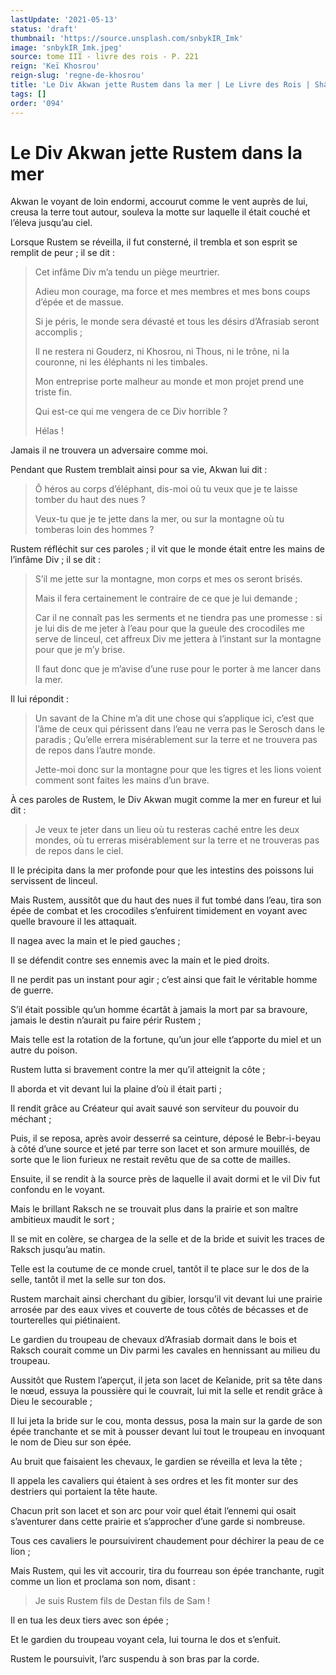 ```yaml
---
lastUpdate: '2021-05-13'
status: 'draft'
thumbnail: 'https://source.unsplash.com/snbykIR_Imk'
image: 'snbykIR_Imk.jpeg'
source: tome III - livre des rois - P. 221
reign: 'Keï Khosrou'
reign-slug: 'regne-de-khosrou'
title: 'Le Div Akwan jette Rustem dans la mer | Le Livre des Rois | Shâhnâmeh'
tags: []
order: '094'
---
```


# Le Div Akwan jette Rustem dans la mer

Akwan le voyant de loin endormi, accourut comme le vent auprès de lui, creusa la terre tout autour, souleva la motte sur laquelle il était couché et l’éleva jusqu’au ciel.

Lorsque Rustem se réveilla, il fut consterné, il trembla et son esprit se remplit de peur ; il se dit :

> Cet infâme Div m’a tendu un piège meurtrier.
>
> Adieu mon courage, ma force et mes membres et mes bons coups d’épée et de massue.
>
> Si je péris, le monde sera dévasté et tous les désirs d’Afrasiab seront accomplis ;
>
> Il ne restera ni Gouderz, ni Khosrou, ni Thous, ni le trône, ni la couronne, ni les éléphants ni les timbales.
>
> Mon entreprise porte malheur au monde et mon projet prend une triste fin.
>
> Qui est-ce qui me vengera de ce Div horrible ?
>
> Hélas !

Jamais il ne trouvera un adversaire comme moi.

Pendant que Rustem tremblait ainsi pour sa vie, Akwan lui dit :

> Ô héros au corps d’éléphant, dis-moi où tu veux que je te laisse tomber du haut des nues ?
>
> Veux-tu que je te jette dans la mer, ou sur la montagne où tu tomberas loin des hommes ?

Rustem réfléchit sur ces paroles ; il vit que le monde était entre les mains de l’infâme Div ; il se dit :

> S’il me jette sur la montagne, mon corps et mes os seront brisés.
>
> Mais il fera certainement le contraire de ce que je lui demande ;
>
> Car il ne connaît pas les serments et ne tiendra pas une promesse : si je lui dis de me jeter à l’eau pour que la gueule des crocodiles me serve de linceul, cet affreux Div me jettera à l’instant sur la montagne pour que je m’y brise.
>
> Il faut donc que je m’avise d’une ruse pour le porter à me lancer dans la mer.

Il lui répondit :

> Un savant de la Chine m’a dit une chose qui s’applique ici, c’est que l’âme de ceux qui périssent dans l’eau ne verra pas le Serosch dans le paradis ; Qu’elle errera misérablement sur la terre et ne trouvera pas de repos dans l’autre monde.
>
> Jette-moi donc sur la montagne pour que les tigres et les lions voient comment sont faites les mains d’un brave.

À ces paroles de Rustem, le Div Akwan mugit comme la mer en fureur et lui dit :

> Je veux te jeter dans un lieu où tu resteras caché entre les deux mondes, où tu erreras misérablement sur la terre et ne trouveras pas de repos dans le ciel.

Il le précipita dans la mer profonde pour que les intestins des poissons lui servissent de linceul.

Mais Rustem, aussitôt que du haut des nues il fut tombé dans l’eau, tira son épée de combat et les crocodiles s’enfuirent timidement en voyant avec quelle bravoure il les attaquait.

Il nagea avec la main et le pied gauches ;

Il se défendit contre ses ennemis avec la main et le pied droits.

Il ne perdit pas un instant pour agir ; c’est ainsi que fait le véritable homme de guerre.

S’il était possible qu’un homme écartât à jamais la mort par sa bravoure, jamais le destin n’aurait pu faire périr Rustem ;

Mais telle est la rotation de la fortune, qu’un jour elle t’apporte du miel et un autre du poison.

Rustem lutta si bravement contre la mer qu’il atteignit la côte ;

Il aborda et vit devant lui la plaine d’où il était parti ;

Il rendit grâce au Créateur qui avait sauvé son serviteur du pouvoir du méchant ;

Puis, il se reposa, après avoir desserré sa ceinture, déposé le Bebr-i-beyau à côté d’une source et jeté par terre son lacet et son armure mouillés, de sorte que le lion furieux ne restait revêtu que de sa cotte de mailles.

Ensuite, il se rendit à la source près de laquelle il avait dormi et le vil Div fut confondu en le voyant.

Mais le brillant Raksch ne se trouvait plus dans la prairie et son maître ambitieux maudit le sort ;

Il se mit en colère, se chargea de la selle et de la bride et suivit les traces de Raksch jusqu’au matin.

Telle est la coutume de ce monde cruel, tantôt il te place sur le dos de la selle, tantôt il met la selle sur ton dos.

Rustem marchait ainsi cherchant du gibier, lorsqu’il vit devant lui une prairie arrosée par des eaux vives et couverte de tous côtés de bécasses et de tourterelles qui piétinaient.

Le gardien du troupeau de chevaux d’Afrasiab dormait dans le bois et Raksch courait comme un Div parmi les cavales en hennissant au milieu du troupeau.

Aussitôt que Rustem l’aperçut, il jeta son lacet de Keîanide, prit sa tête dans le nœud, essuya la poussière qui le couvrait, lui mit la selle et rendit grâce à Dieu le secourable ;

Il lui jeta la bride sur le cou, monta dessus, posa la main sur la garde de son épée tranchante et se mit à pousser devant lui tout le troupeau en invoquant le nom de Dieu sur son épée.

Au bruit que faisaient les chevaux, le gardien se réveilla et leva la tête ;

Il appela les cavaliers qui étaient à ses ordres et les fit monter sur des destriers qui portaient la tête haute.

Chacun prit son lacet et son arc pour voir quel était l’ennemi qui osait s’aventurer dans cette prairie et s’approcher d’une garde si nombreuse.

Tous ces cavaliers le poursuivirent chaudement pour déchirer la peau de ce lion ;

Mais Rustem, qui les vit accourir, tira du fourreau son épée tranchante, rugit comme un lion et proclama son nom, disant :

> Je suis Rustem fils de Destan fils de Sam !

Il en tua les deux tiers avec son épée ;

Et le gardien du troupeau voyant cela, lui tourna le dos et s’enfuit.

Rustem le poursuivit, l’arc suspendu à son bras par la corde.
